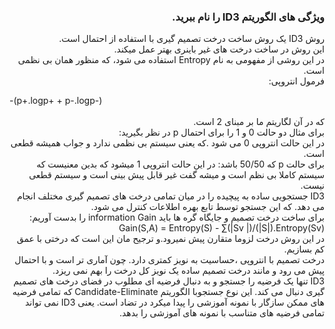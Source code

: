 <div dir="rtl">
  
  ### ویژگی های الگوریتم ID3 را نام ببرید.
  
    
روش ID3 یک روش ساخت درخت تصمیم گیری با استفاده از احتمال است.
  <br/>
  این روش در ساخت درخت های غیر باینری بهتر عمل میکند.
  <br/>
  در این روشی از مفهومی به نام Entropy استفاده می شود، که منظور همان بی نظمی است.
  <br/>
  فرمول انتروپی: <div dir="ltr"> -(p+.logp+ + p-.logp-) </div>
  <br/>
  که در آن لگاریتم ما بر مبنای 2 است.
  <br/>
  برای مثال دو حالت 0 و 1 را برای احتمال p در نظر بگیرید:
  <br/>
  در این حالت انتروپی 0 می شود .که یعنی سیستم بی نظمی ندارد و جواب همیشه قطعی است.
  <br/>
  برای حالت p که 50/50 باشد: در این حالت انتروپی 1 میشود که بدین معنیست که سیستم کاملا بی نظم است و میشه گفت غیر قابل پیش بینی است و سیستم قطعی نیست.
  <br/>
  ID3 جستجویی ساده به پیچیده را در میان تمامی درخت های تصمیم گیری مختلف انجام می دهد. که این جستجو توسط تابع بهره اطلاعات کنترل می شود.
  <br/>
  برای ساخت درخت تصمیم و جایگاه گره ها باید information Gain را بدست آوریم:
  <br/>
    Gain(S,A) = Entropy(S) - ∑(|Sv |)/(|S|).Entropy(Sv)
  <br/>
  در این روش درخت لزوما متقارن پیش نمیرود.و ترجیح مان این است که درختی با عمق کم بسازیم.
  <br/>
  درخت تصمیم با انتروپی ،حساسیت به نویز کمتری دارد. چون آماری تر است و با احتمال پیش می رود و مانند درخت تصمیم ساده یک نویز کل درخت را بهم نمی ریزد.
  <br/>
  ID3  تنها یک فرضیه را جستجو و به دنبال فرضیه ای مطلوب در فضای درخت های تصمیم گیری دنبال می کند. این نوع جستجوبا الگوریتم  Candidate-Eliminate  که تمامی فرضیه های ممکن سازگار با نمونه آموزشی را پیدا میکرد در تضاد است.
  یعنی ID3 نمی تواند تمامی فرضیه های متناسب با نمونه های آموزشی را بدهد.
  <br/>
  <div/>
